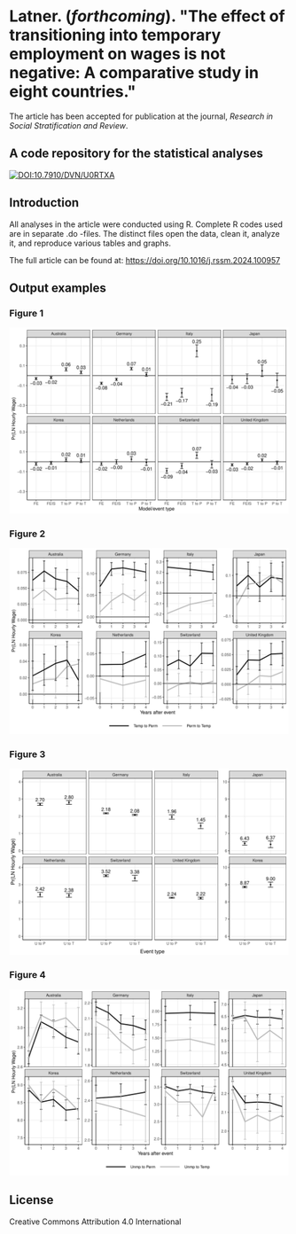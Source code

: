 # Latner. (*forthcoming*). "The effect of transitioning into temporary employment on wages is not negative: A comparative study in eight countries."  

The article has been accepted for publication at the journal, *Research in Social Stratification and Review*.

## A code repository for the statistical analyses

[![DOI:10.7910/DVN/U0RTXA](http://img.shields.io/badge/DOI-10.7910/DVN/ZBLXPR.425840-B31B1B.svg)](https://doi.org/10.7910/DVN/2AEO2K)

## Introduction

All analyses in the article were conducted using R.  Complete R codes used are in separate .do -files.  The distinct files open the data, clean it, analyze it, and reproduce various tables and graphs.

The full article can be found at: https://doi.org/10.1016/j.rssm.2024.100957

## Output examples

### Figure 1
<img width="688" alt="Figure 1" src="https://github.com/jonlatner/wages_contyp/blob/main/graphs/graph_multiple_events_contyp_paper.png">

### Figure 2
<img width="688" alt="Figure 2" src="https://github.com/jonlatner/wages_contyp/blob/main/graphs/graph_multiple_events_contyp_post_paper.png">

### Figure 3
<img width="688" alt="Figure 3" src="https://github.com/jonlatner/wages_contyp/blob/main/graphs/graph_multiple_events_unmp_better_paper.png">

### Figure 4
<img width="688" alt="Figure 4" src="https://github.com/jonlatner/wages_contyp/blob/main/graphs/graph_multiple_events_unmp_post_free_scale.png">

## License

Creative Commons Attribution 4.0 International

